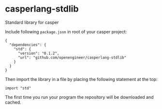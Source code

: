 # casperlang-stdlib

Standard library for casper

Include following `package.json` in root of your casper project:
```
{
  "dependencies": {
    "std": {
      "version": "0.1.2",
      "url": "github.com/openengineer/casperlang-stdlib"
    }
  }
}
```

Then import the library in a file by placing the following statement at the top:
```
import "std"
```

The first time you run your program the repository will be downloaded and cached.
